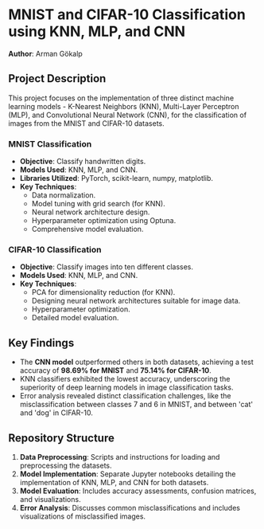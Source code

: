 # MNIST and CIFAR-10 Classification using KNN, MLP, and CNN

**Author**: Arman Gökalp

## Project Description
This project focuses on the implementation of three distinct machine learning models - K-Nearest Neighbors (KNN), Multi-Layer Perceptron (MLP), and Convolutional Neural Network (CNN), for the classification of images from the MNIST and CIFAR-10 datasets.

### MNIST Classification
- **Objective**: Classify handwritten digits.
- **Models Used**: KNN, MLP, and CNN.
- **Libraries Utilized**: PyTorch, scikit-learn, numpy, matplotlib.
- **Key Techniques**:
  - Data normalization.
  - Model tuning with grid search (for KNN).
  - Neural network architecture design.
  - Hyperparameter optimization using Optuna.
  - Comprehensive model evaluation.

### CIFAR-10 Classification
- **Objective**: Classify images into ten different classes.
- **Models Used**: KNN, MLP, and CNN.
- **Key Techniques**:
  - PCA for dimensionality reduction (for KNN).
  - Designing neural network architectures suitable for image data.
  - Hyperparameter optimization.
  - Detailed model evaluation.

## Key Findings
- The **CNN model** outperformed others in both datasets, achieving a test accuracy of **98.69% for MNIST** and **75.14% for CIFAR-10**.
- KNN classifiers exhibited the lowest accuracy, underscoring the superiority of deep learning models in image classification tasks.
- Error analysis revealed distinct classification challenges, like the misclassification between classes 7 and 6 in MNIST, and between 'cat' and 'dog' in CIFAR-10.

## Repository Structure
1. **Data Preprocessing**: Scripts and instructions for loading and preprocessing the datasets.
2. **Model Implementation**: Separate Jupyter notebooks detailing the implementation of KNN, MLP, and CNN for both datasets.
3. **Model Evaluation**: Includes accuracy assessments, confusion matrices, and visualizations.
4. **Error Analysis**: Discusses common misclassifications and includes visualizations of misclassified images.
